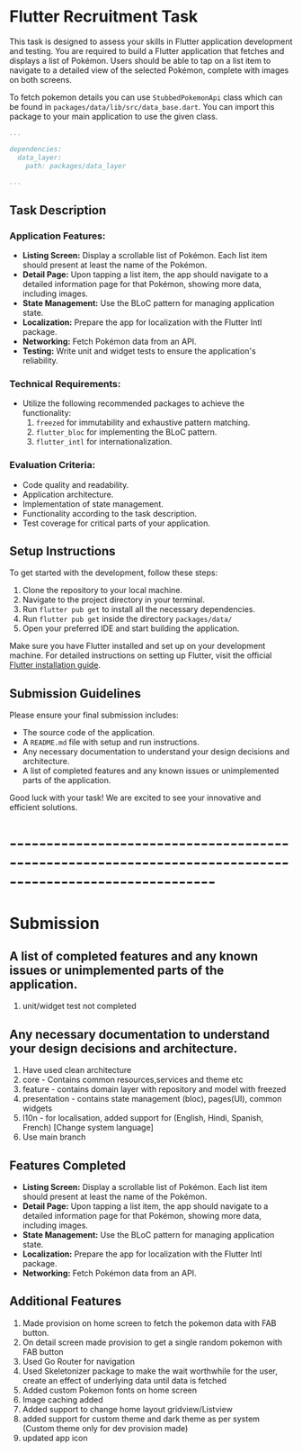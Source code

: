 # Flutter Recruitment Task

This task is designed to assess your skills in Flutter application development and testing. You are required to build a Flutter application that fetches and displays a list of Pokémon. Users should be able to tap on a list item to navigate to a detailed view of the selected Pokémon, complete with images on both screens.

To fetch pokemon details you can use `StubbedPokemonApi` class which can be found in `packages/data/lib/src/data_base.dart`. You can import this package to your main application to use the given class.

```yaml
...

dependencies:
  data_layer:
    path: packages/data_layer

...
```

## Task Description

### Application Features:

- **Listing Screen:** Display a scrollable list of Pokémon. Each list item should present at least the name of the Pokémon.
- **Detail Page:** Upon tapping a list item, the app should navigate to a detailed information page for that Pokémon, showing more data, including images.
- **State Management:** Use the BLoC pattern for managing application state.
- **Localization:** Prepare the app for localization with the Flutter Intl package.
- **Networking:** Fetch Pokémon data from an API.
- **Testing:** Write unit and widget tests to ensure the application's reliability.

### Technical Requirements:

- Utilize the following recommended packages to achieve the functionality:
  1. `freezed` for immutability and exhaustive pattern matching.
  2. `flutter_bloc` for implementing the BLoC pattern.
  3. `flutter_intl` for internationalization.

### Evaluation Criteria:

- Code quality and readability.
- Application architecture.
- Implementation of state management.
- Functionality according to the task description.
- Test coverage for critical parts of your application.

## Setup Instructions

To get started with the development, follow these steps:

1. Clone the repository to your local machine.
2. Navigate to the project directory in your terminal.
3. Run `flutter pub get` to install all the necessary dependencies.
4. Run `flutter pub get` inside the directory `packages/data/`
5. Open your preferred IDE and start building the application.

Make sure you have Flutter installed and set up on your development machine. For detailed instructions on setting up Flutter, visit the official [Flutter installation guide](https://flutter.dev/docs/get-started/install).

## Submission Guidelines

Please ensure your final submission includes:

- The source code of the application.
- A `README.md` file with setup and run instructions.
- Any necessary documentation to understand your design decisions and architecture.
- A list of completed features and any known issues or unimplemented parts of the application.

Good luck with your task! We are excited to see your innovative and efficient solutions.

# --------------------------------------------------------------------------------------------------------

# Submission

## A list of completed features and any known issues or unimplemented parts of the application.
1. unit/widget test not completed

## Any necessary documentation to understand your design decisions and architecture.
1. Have used clean architecture
2. core - Contains common resources,services and theme etc
3. feature - contains domain layer with repository and model with freezed
4. presentation - contains state management (bloc), pages(UI), common widgets
5. l10n - for localisation, added support for (English, Hindi, Spanish, French) [Change system language]
6. Use main branch

## Features Completed
- **Listing Screen:** Display a scrollable list of Pokémon. Each list item should present at least the name of the Pokémon.
- **Detail Page:** Upon tapping a list item, the app should navigate to a detailed information page for that Pokémon, showing more data, including images.
- **State Management:** Use the BLoC pattern for managing application state.
- **Localization:** Prepare the app for localization with the Flutter Intl package.
- **Networking:** Fetch Pokémon data from an API.

## Additional Features
1. Made provision on home screen to fetch the pokemon data with FAB button.
2. On detail screen made provision to get a single random pokemon with FAB button
3. Used Go Router for navigation
4. Used Skeletonizer package to make the wait worthwhile for the user, create an effect of underlying data until data is fetched
5. Added custom Pokemon fonts on home screen
6. Image caching added
7. Added support to change home layout gridview/Listview
8. added support for custom theme and dark theme as per system (Custom theme only for dev provision made)
9. updated app icon